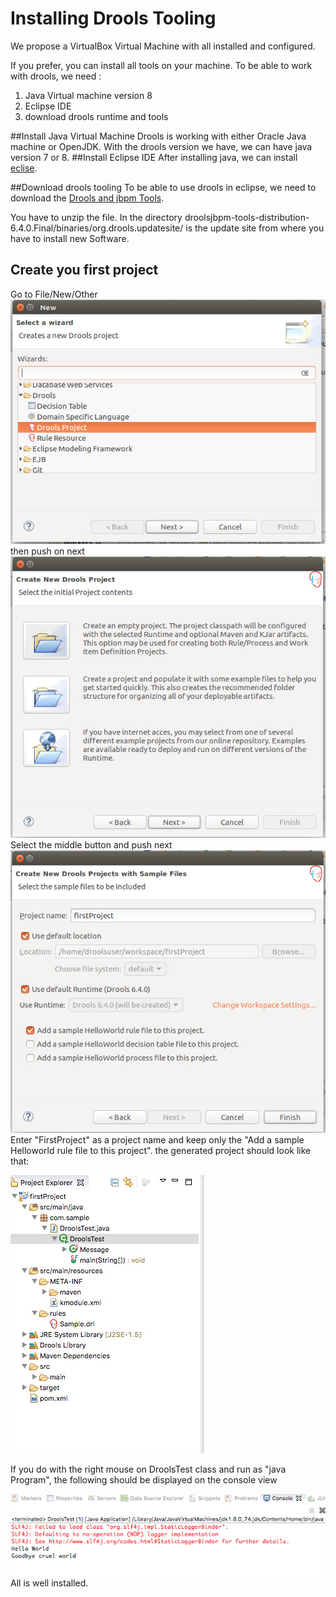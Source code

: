# Installing Drools Tooling

We propose a VirtualBox Virtual Machine with all installed and configured.

If you prefer, you can install all tools on your machine.
To be able to work with drools, we need : 
1) Java Virtual machine version 8
2) Eclipse IDE
3) download drools runtime and tools

##Install Java Virtual Machine
Drools is working with either Oracle Java machine or OpenJDK. With the drools version we have, we can have java version 7 or 8.
##Install Eclipse IDE
After installing java, we can install [eclise](http://www.eclipse.org/downloads/packages/eclipse-ide-java-ee-developers/mars2).

##Download drools tooling
To be able to use drools in eclipse, we need to download the [Drools and jbpm Tools](http://download.jboss.org/drools/release/6.4.0.Final/droolsjbpm-tools-distribution-6.4.0.Final.zip).

You have to unzip the file. In the directory droolsjbpm-tools-distribution-6.4.0.Final/binaries/org.drools.updatesite/ is the update site from where you have to install new Software.
## Create you first project
Go to File/New/Other
![](../overview/images/CreateProject_New.jpeg)
then push on next
![](drools/CreateProject_SelectContent.jpeg)
Select the middle button and push next
![](drools/CreateProject_enterName.jpeg)
Enter "FirstProject" as a project name and keep only the "Add a sample Helloworld rule file to this project". the generated project should look like that: 

![](drools/CreateNewProject_treeview.jpeg)


If you do with the right mouse on DroolsTest class and run as "java Program", the following should be displayed on the console view

![](drools/CreateProject_ConsoleOutput.jpeg)
All is well installed.